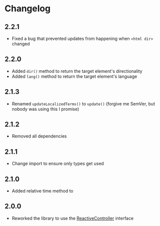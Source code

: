 # Changelog

## 2.2.1

- Fixed a bug that prevented updates from happening when `<html dir>` changed

## 2.2.0

- Added `dir()` method to return the target element's directionality
- Added `lang()` method to return the target element's language

## 2.1.3

- Renamed `updateLocalizedTerms()` to `update()` (forgive me SemVer, but nobody was using this I promise)

## 2.1.2

- Removed all dependencies

## 2.1.1

- Change import to ensure only types get used

## 2.1.0

- Added relative time method to 

## 2.0.0

- Reworked the library to use the [ReactiveController](https://lit.dev/docs/composition/controllers/) interface

